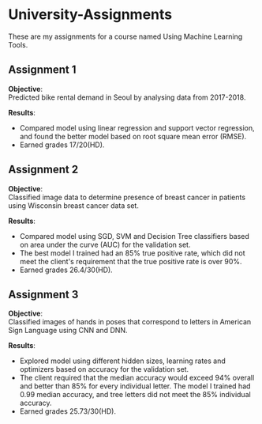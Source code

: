 # University-Assignments
These are my assignments for a course named Using Machine Learning Tools.

## Assignment 1 
**Objective**:<br> 
Predicted bike rental demand in Seoul by analysing data from 2017-2018.<br>

**Results**:
* Compared model using linear regression and support vector regression, and found the better model based on root square mean error (RMSE).<br>
* Earned grades 17/20(HD).<br>


## Assignment 2
**Objective**:<br> 
Classified image data to determine presence of breast cancer in patients using Wisconsin breast cancer data set.<br>

**Results**:
* Compared model using SGD, SVM and Decision Tree classifiers based on area under the curve (AUC) for the validation set.<br>
* The best model I trained had an 85% true positive rate, which did not meet the client's requirement that the true positive rate is over 90%.<br>
* Earned grades 26.4/30(HD).<br>


## Assignment 3
**Objective**:<br> 
Classified images of hands in poses that correspond to letters in American Sign Language using CNN and DNN.<br>

**Results**:
* Explored model using different hidden sizes, learning rates and optimizers based on accuracy for the validation set.<br>
* The client required that the median accuracy would exceed 94% overall and better than 85% for every individual letter. The model I trained had 0.99 median accuracy, and tree letters did not meet the 85% individual accuracy.<br>
* Earned grades 25.73/30(HD).<br>
